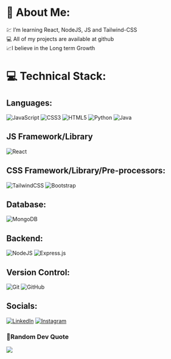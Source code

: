 # 💫 About Me:
💹 I’m learning React, NodeJS, JS and Tailwind-CSS<br>💻 All of my projects are available at github<br>📈I believe in the Long term Growth

# 💻 Technical Stack:
## Languages:
![JavaScript](https://img.shields.io/badge/javascript-%23323330.svg?style=for-the-badge&logo=javascript&logoColor=%23F7DF1E) ![CSS3](https://img.shields.io/badge/css3-%231572B6.svg?style=for-the-badge&logo=css3&logoColor=white) ![HTML5](https://img.shields.io/badge/html5-%23E34F26.svg?style=for-the-badge&logo=html5&logoColor=white) ![Python](https://img.shields.io/badge/python-3670A0?style=for-the-badge&logo=python&logoColor=ffdd54) ![Java](https://img.shields.io/badge/java-%23ED8B00.svg?style=for-the-badge&logo=java&logoColor=white)

## JS Framework/Library
 ![React](https://img.shields.io/badge/react-%2320232a.svg?style=for-the-badge&logo=react&logoColor=%2361DAFB)

## CSS Framework/Library/Pre-processors:
 ![TailwindCSS](https://img.shields.io/badge/tailwindcss-%2338B2AC.svg?style=for-the-badge&logo=tailwind-css&logoColor=white) ![Bootstrap](https://img.shields.io/badge/bootstrap-%23563D7C.svg?style=for-the-badge&logo=bootstrap&logoColor=white)

## Database:
 ![MongoDB](https://img.shields.io/badge/MongoDB-%234ea94b.svg?style=for-the-badge&logo=mongodb&logoColor=white)

## Backend:
 ![NodeJS](https://img.shields.io/badge/node.js-6DA55F?style=for-the-badge&logo=node.js&logoColor=white)
 ![Express.js](https://img.shields.io/badge/express.js-%23404d59.svg?style=for-the-badge&logo=express&logoColor=%2361DAFB)

## Version Control:
![Git](https://img.shields.io/badge/git-%23F05033.svg?style=for-the-badge&logo=git&logoColor=white)
![GitHub](https://img.shields.io/badge/github-%23121011.svg?style=for-the-badge&logo=github&logoColor=white)

##  Socials:
[![LinkedIn](https://img.shields.io/badge/LinkedIn-%230077B5.svg?logo=linkedin&logoColor=white)](https://linkedin.com/in/mohammed-afrid-140a3621a) [![Instagram](https://img.shields.io/badge/Instagram-%23E4405F.svg?logo=Instagram&logoColor=white)](https://instagram.com/afridi_126) 


###  🤌Random Dev Quote
![](https://quotes-github-readme.vercel.app/api?theme=afridi)